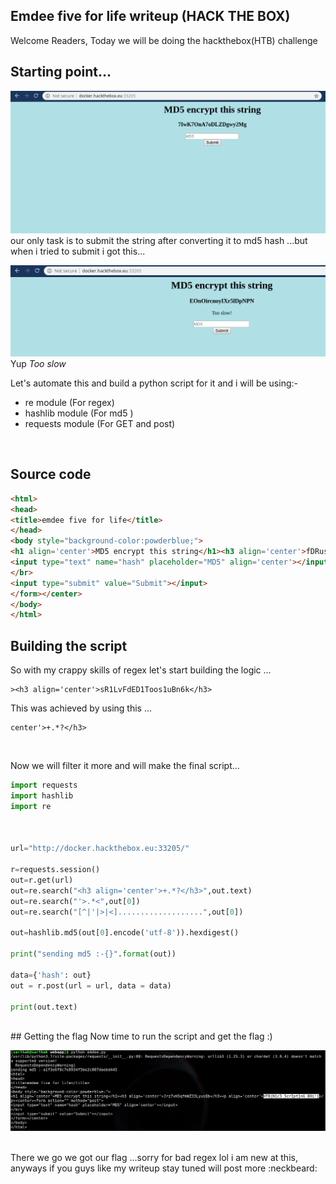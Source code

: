 ## Emdee five for life writeup (HACK THE BOX)

Welcome Readers, Today we will be doing the hackthebox(HTB) challenge 

## Starting point...

![](Selection_008.png)
<br/>
our only task is to submit the string  after converting it to md5 hash ...but when i tried to submit i got this...

![](Selection_009.png)
<br/>
Yup *Too slow*

Let's automate this and build a python script for it and i will be using:-
  - re module       (For regex)
  - hashlib module  (For md5 )
  - requests module (For GET and post)
  
<br/>

## Source code

```html
<html>
<head>
<title>emdee five for life</title>
</head>
<body style="background-color:powderblue;">
<h1 align='center'>MD5 encrypt this string</h1><h3 align='center'>fDRusAk7w752Hy5b5iNx</h3><p align='center'>HTB{N1c3_ScrIpt1nG_B0i!}</p><center><form action="" method="post">
<input type="text" name="hash" placeholder="MD5" align='center'></input>
</br>
<input type="submit" value="Submit"></input>
</form></center>
</body>
</html>
```
## Building the script

So with my crappy skills of regex let's start building the logic ...<br/>

```
><h3 align='center'>sR1LvFdED1Toos1uBn6k</h3>
```
This was achieved by using this ...
```
center'>+.*?</h3>
```
<br/>

Now we will filter it more and will make the final script...
<br/>
```python
import requests
import hashlib
import re



url="http://docker.hackthebox.eu:33205/"

r=requests.session()
out=r.get(url)
out=re.search("<h3 align='center'>+.*?</h3>",out.text)
out=re.search("'>.*<",out[0])
out=re.search("[^|'|>|<]...................",out[0])

out=hashlib.md5(out[0].encode('utf-8')).hexdigest()

print("sending md5 :-{}".format(out))

data={'hash': out}
out = r.post(url = url, data = data)

print(out.text)
```
<br/>
## Getting the flag 
Now time to run the script and get the flag :)

![](Selection_010.png)

<br/>
There we go we got our flag ...sorry for bad regex lol i am new at this, anyways if you guys like my writeup stay tuned will post more :neckbeard:
